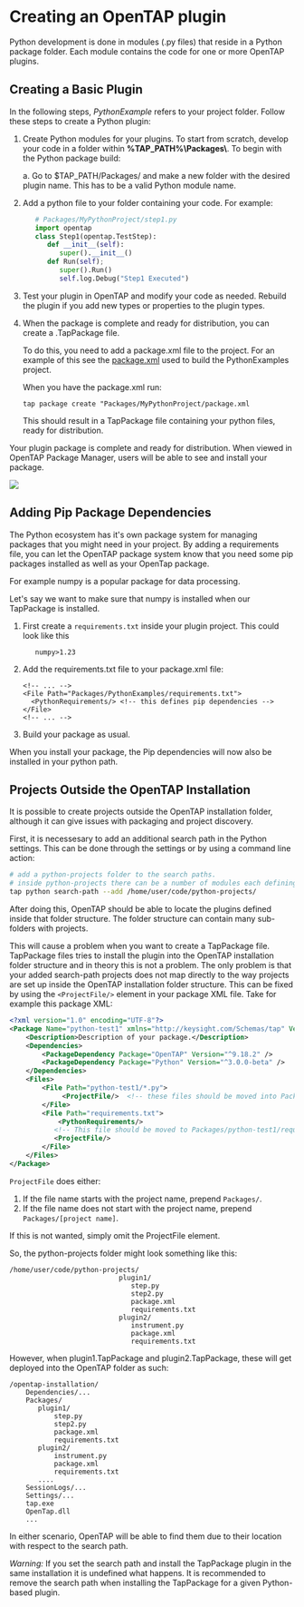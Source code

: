 # Creating an OpenTAP plugin
Python development is done in modules (.py files) that reside in a Python package folder. 
Each module contains the code for one or more OpenTAP plugins.

## Creating a Basic Plugin

In the following steps, *PythonExample* refers to your project folder. Follow these steps to create a Python plugin:

1. Create Python modules for your plugins. To start from scratch, develop your code in a folder within **%TAP_PATH%\\Packages\\**. To begin with the Python package build:

    a. Go to $TAP_PATH/Packages/ and make a new folder with the desired plugin name. This has to be a valid Python module name.

2. Add a python file to your folder containing your code. For example:
   ```py
      # Packages/MyPythonProject/step1.py
      import opentap
      class Step1(opentap.TestStep):
         def __init__(self):
            super().__init__()
         def Run(self);
            super().Run()
            self.log.Debug("Step1 Executed")
   ```
3. Test your plugin in OpenTAP and modify your code as needed. Rebuild the plugin if you add new types or properties to the plugin types.

4. When the package is complete and ready for distribution, you can create a .TapPackage file. 

   To do this, you need to add a package.xml file to the project. 
   For an example of this see the [package.xml](https://raw.githubusercontent.com/opentap/OpenTap.Python/dev/OpenTap.Python.Examples/package.xml) used to build the PythonExamples project.

   When you have the package.xml run:

   ```
   tap package create "Packages/MyPythonProject/package.xml
   ```
   This should result in a TapPackage file containing your python files, ready for distribution.

Your plugin package is complete and ready for distribution. When viewed in OpenTAP Package Manager, users will be able to see and install your package.

![](./Images/python_package_in_tap.png)

## Adding Pip Package Dependencies

The Python ecosystem has it's own package system for managing packages that you might need in your project.
By adding a requirements file, you can let the OpenTAP package system know that you need some pip packages installed
as well as your OpenTap package.

For example numpy is a popular package for data processing. 

Let's say we want to make sure that numpy is installed when our TapPackage is installed.

1. First create a ```requirements.txt``` inside your plugin project. This could look like this
   ```
      numpy>1.23
   ```
2. Add the requirements.txt file to your package.xml file:
   ``` 
   <!-- ... -->
   <File Path="Packages/PythonExamples/requirements.txt">
     <PythonRequirements/> <!-- this defines pip dependencies -->
   </File>
   <!-- ... -->
   ```
3. Build your package as usual. 

When you install your package, the Pip dependencies will now also be installed in your python path.

## Projects Outside the OpenTAP Installation

It is possible to create projects outside the OpenTAP installation folder, although it can give issues with packaging and project discovery.

First, it is necessesary to add an additional search path in the Python settings. This can be done through the settings or by using a command line action:

```sh
# add a python-projects folder to the search paths.
# inside python-projects there can be a number of modules each defining a plugin module.
tap python search-path --add /home/user/code/python-projects/
```

After doing this, OpenTAP should be able to locate the plugins defined inside that folder structure. 
The folder structure can contain many sub-folders with projects.

This will cause a problem when you want to create a TapPackage file. TapPackage files tries to install the plugin into the OpenTAP installation folder structure and in theory this is not a problem. 
The only problem is that your added search-path projects does not map directly to the way projects are set up inside the OpenTAP installation folder structure.
This can be fixed by using the `<ProjectFile/>` element in your package XML file. Take for example this package XML:
```xml
<?xml version="1.0" encoding="UTF-8"?>
<Package Name="python-test1" xmlns="http://keysight.com/Schemas/tap" Version="$(GitVersion)" OS="Windows,Linux,MacOS">
    <Description>Description of your package.</Description>
    <Dependencies>
        <PackageDependency Package="OpenTAP" Version="^9.18.2" />
        <PackageDependency Package="Python" Version="^3.0.0-beta" />
    </Dependencies>
    <Files>
        <File Path="python-test1/*.py">
             <ProjectFile/>  <!-- these files should be moved into Packages/python-test1/*.py -->
        </File>
        <File Path="requirements.txt">
            <PythonRequirements/>
           <!-- This file should be moved to Packages/python-test1/requirements.txt -->
           <ProjectFile/>
        </File>
    </Files>
</Package>
```
`ProjectFile` does either:

1. If the file name starts with the project name, prepend `Packages/`.
2. If the file name does not start with the project name, prepend `Packages/[project name]`.

If this is not wanted, simply omit the ProjectFile element.

So, the python-projects folder might look something like this:
```
/home/user/code/python-projects/
                           plugin1/
                              step.py
                              step2.py
                              package.xml
                              requirements.txt
                           plugin2/
                              instrument.py
                              package.xml
                              requirements.txt
```

However, when plugin1.TapPackage and plugin2.TapPackage, these will get deployed into the OpenTAP folder as such:

```
/opentap-installation/
    Dependencies/...
    Packages/
       plugin1/
           step.py
           step2.py
           package.xml
           requirements.txt
       plugin2/
           instrument.py
           package.xml
           requirements.txt
       ....
    SessionLogs/...
    Settings/...
    tap.exe
    OpenTap.dll
    ...
```

In either scenario, OpenTAP will be able to find them due to their location with respect to the search path.

*Warning:* If you set the search path and install the TapPackage plugin in the same installation it is undefined what happens. 
It is recommended to remove the search path when installing the TapPackage for a given Python-based plugin.